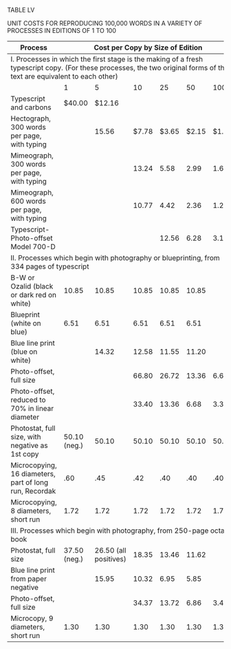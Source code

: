 TABLE LV

UNIT COSTS FOR REPRODUCING 100,000 WORDS IN A VARIETY OF PROCESSES IN EDITIONS OF 1 TO 100

<table>
<thead>
<tr>
<th>Process</th>
<th colspan="6">Cost per Copy by Size of Edition</th>
</tr>
</thead>
<tbody>
<tr>
<td colspan="7">I. Processes in which the first stage is the making of a fresh typescript copy. (For these processes,
the two original forms of the text are equivalent to each other)</td>
</tr>
<tr>
<td></td>
<td>1</td>
<td>5</td>
<td>10</td>
<td>25</td>
<td>50</td>
<td>100</td>
</tr>
<tr>
<td>Typescript and carbons</td>
<td>$40.00</td>
<td>$12.16</td> 
<td></td>
<td></td>
<td></td>
<td></td>
</tr>
<tr>
<td>Hectograph, 300 words per page, with typing</td>
<td></td>
<td>15.56</td>
<td>$7.78</td>
<td>$3.65</td>
<td>$2.15</td>
<td>$1.47</td>
</tr>
<tr>
<td>Mimeograph, 300 words per page, with typing</td>
<td></td>
<td></td>
<td>13.24</td>
<td>5.58</td>
<td>2.99</td>
<td>1.67</td>
</tr>
<tr>
<td>Mimeograph, 600 words per page, with typing</td>
<td></td>
<td></td>
<td>10.77</td>
<td>4.42</td>
<td>2.36</td>
<td>1.28</td>
</tr>
<tr>
<td>Typescript-Photo-offset Model 700-D</td>
<td></td>
<td></td>
<td></td>
<td>12.56</td>
<td>6.28</td>
<td>3.14</td>
</tr>
<tr>
<td colspan="7">II. Processes which begin with photography or blueprinting, from 334 pages of typescript</td>
</tr>
<tr>
<td>B-W or Ozalid (black or dark red on white)</td>
<td>10.85</td>
<td>10.85</td>
<td>10.85</td>
<td>10.85</td>
<td>10.85</td>
<td></td>
</tr>
<tr>
<td>Blueprint (white on blue)</td>
<td>6.51</td>
<td>6.51</td>
<td>6.51</td>
<td>6.51</td>
<td>6.51</td>
<td></td>
</tr>
<tr>
<td>Blue line print (blue on white)</td>
<td></td>
<td>14.32</td>
<td>12.58</td>
<td>11.55</td>
<td>11.20</td>
<td></td>
</tr>
<tr>
<td>Photo-offset, full size</td>
<td></td>
<td></td>
<td>66.80</td>
<td>26.72</td>
<td>13.36</td>
<td>6.68</td>
</tr>
<tr>
<td>Photo-offset, reduced to 70% in linear diameter</td>
<td></td>
<td></td>
<td>33.40</td>
<td>13.36</td>
<td>6.68</td>
<td>3.34</td>
</tr>
<tr>
<td>Photostat, full size, with negative as 1st copy</td>
<td>50.10 (neg.)</td>
<td>50.10</td>
<td>50.10</td>
<td>50.10</td>
<td>50.10</td>
<td>50.10</td>
</tr>
<tr>
<td>Microcopying, 16 diameters, part of long run, Recordak</td>
<td>.60</td>
<td>.45</td>
<td>.42</td>
<td>.40</td>
<td>.40</td>
<td>.40</td>
</tr>
<tr>
<td>Microcopying, 8 diameters, short run</td>
<td>1.72</td>
<td>1.72</td>
<td>1.72</td>
<td>1.72</td>
<td>1.72</td>
<td>1.72</td>
</tr>
<tr>
<td colspan="7">III. Processes which begin with photography, from 250-page octavo book</td>
</tr>
<tr>
<td>Photostat, full size</td>
<td>37.50 (neg.)</td>
<td>26.50 (all positives)</td>
<td>18.35</td>
<td>13.46</td>
<td>11.62</td>
<td></td>
</tr>
<tr>
<td>Blue line print from paper negative</td>
<td></td>
<td>15.95</td>
<td>10.32</td>
<td>6.95</td>
<td>5.85</td>
<td></td>
</tr>
<tr>
<td>Photo-offset, full size</td>
<td></td>
<td></td>
<td>34.37</td>
<td>13.72</td>
<td>6.86</td>
<td>3.43</td>
</tr>
<tr>
<td>Microcopy, 9 diameters, short run</td>
<td>1.30</td>
<td>1.30</td>
<td>1.30</td>
<td>1.30</td>
<td>1.30</td>
<td>1.30</td>
</tr>
</tbody>
</table>
